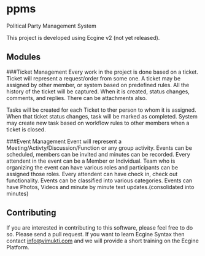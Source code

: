 # ppms
Political Party Management System

This project is developed using Ecgine v2 (not yet released). 

## Modules
###Ticket Management
Every work in the project is done based on a ticket. Ticket will represent a request/order from some one. 
A ticket may be assigned by other member, or system based on predefined rules.
All the history of the ticket will be captured. When it is created, status changes, comments, and replies.
There can be attachments also.

Tasks will be created for each Ticket to ther person to whom it is assigned. When that ticket status changes, task will be marked as completed.
System may create new task based on workflow rules to other members when a ticket is closed.

###Event Management
Event will represent a Meeting/Activty/Discussion/Function or any group activity. 
Events can be scheduled, members can be invited and minutes can be recorded. Every attendent in the event can be a Member or Individual.
Team who is organizing the event can have various roles and participants can be assigned those roles.
Every attendent can have check in, check out functionality. 
Events can be classified into various categories.
Events can have Photos, Videos and minute by minute text updates.(consolidated into minutes)


## Contributing
If you are interested in contributing to this software, please feel free to do so.
Please send a pull request. If you want to learn Ecgine Syntax then contact info@vimukti.com and we will provide a short training on the Ecgine Platform.